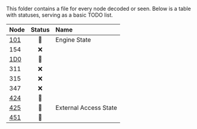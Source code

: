 This folder contains a file for every node decoded or seen.  Below is a table with statuses, serving as a basic TODO list.

|Node|Status|Name|
|:-|:-:|:-|
|[101](..\Nodes\101.md)|🔁|Engine State|
|154|❌||
|[1D0](..\Nodes\1D0.md)|🔁||
|311|❌||
|315|❌||
|347|❌||
|[424](..\Nodes\424.md)|🔁||
|[425](..\Nodes\425.md)|🔁|External Access State|
|[451](..\Nodes\451.md)|🔁||